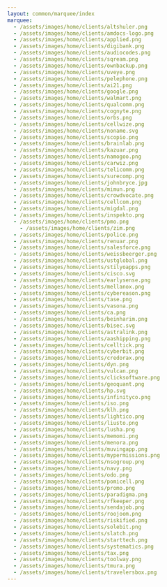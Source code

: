 ```yaml
---
layout: common/marquee/index
marquee:
  - /assets/images/home/clients/altshuler.png
  - /assets/images/home/clients/amdocs-logo.png
  - /assets/images/home/clients/applied.png
  - /assets/images/home/clients/digibank.png
  - /assets/images/home/clients/audiocodes.png
  - /assets/images/home/clients/sqream.png
  - /assets/images/home/clients/ownbackup.png
  - /assets/images/home/clients/uveye.png
  - /assets/images/home/clients/pelephone.png
  - /assets/images/home/clients/ai21.png
  - /assets/images/home/clients/google.png
  - /assets/images/home/clients/walmart.png
  - /assets/images/home/clients/qualcomm.png
  - /assets/images/home/clients/cognyte.png
  - /assets/images/home/clients/orbs.png
  - /assets/images/home/clients/cellwize.png
  - /assets/images/home/clients/noname.svg
  - /assets/images/home/clients/scopio.png
  - /assets/images/home/clients/brainlab.png
  - /assets/images/home/clients/kazuar.png
  - /assets/images/home/clients/namogoo.png
  - /assets/images/home/clients/carwiz.png
  - /assets/images/home/clients/telicomm.png
  - /assets/images/home/clients/surecomp.png
  - /assets/images/home/clients/johnbryce.jpg
  - /assets/images/home/clients/mimun.png
  - /assets/images/home/clients/crowdvocate.png
  - /assets/images/home/clients/cellcom.png
  - /assets/images/home/clients/migdal.png
  - /assets/images/home/clients/inspekto.png
  - /assets/images/home/clients/pmo.png
    - /assets/images/home/clients/zim.png
  - /assets/images/home/clients/police.png
  - /assets/images/home/clients/renuar.png
  - /assets/images/home/clients/salesforce.png
  - /assets/images/home/clients/weissbeerger.png
  - /assets/images/home/clients/ustglobal.png
  - /assets/images/home/clients/stilyoapps.png
  - /assets/images/home/clients/cisco.svg
  - /assets/images/home/clients/earlysense.png
  - /assets/images/home/clients/mellanox.png
  - /assets/images/home/clients/cybereason.png
  - /assets/images/home/clients/tase.png
  - /assets/images/home/clients/vasona.png
  - /assets/images/home/clients/ca.png
  - /assets/images/home/clients/beinharim.png
  - /assets/images/home/clients/bisec.svg
  - /assets/images/home/clients/astralink.png
  - /assets/images/home/clients/aashipping.png
  - /assets/images/home/clients/celltick.png
  - /assets/images/home/clients/cyberbit.png
  - /assets/images/home/clients/credorax.png
  - /assets/images/home/clients/dyn.png
  - /assets/images/home/clients/vulcan.png
  - /assets/images/home/clients/clicksoftware.png
  - /assets/images/home/clients/geoquant.png
  - /assets/images/home/clients/hp.svg
  - /assets/images/home/clients/infinityco.png
  - /assets/images/home/clients/iso.png
  - /assets/images/home/clients/klh.png
  - /assets/images/home/clients/lightico.png
  - /assets/images/home/clients/liusto.png
  - /assets/images/home/clients/lusha.png
  - /assets/images/home/clients/memomi.png
  - /assets/images/home/clients/menora.png
  - /assets/images/home/clients/muvingapp.png
  - /assets/images/home/clients/mypermissions.png
  - /assets/images/home/clients/nsogroup.png
  - /assets/images/home/clients/navy.png
  - /assets/images/home/clients/odo.png
  - /assets/images/home/clients/pomicell.png
  - /assets/images/home/clients/promo.png
  - /assets/images/home/clients/paradigma.png
  - /assets/images/home/clients/rfkeeper.png
  - /assets/images/home/clients/sendajob.png
  - /assets/images/home/clients/roojoom.png
  - /assets/images/home/clients/riskified.png
  - /assets/images/home/clients/solebit.png
  - /assets/images/home/clients/slatch.png
  - /assets/images/home/clients/starttech.png
  - /assets/images/home/clients/systematics.png
  - /assets/images/home/clients/tax.png
  - /assets/images/home/clients/toolway.png
  - /assets/images/home/clients/tmura.png
  - /assets/images/home/clients/travelersbox.png
---
```

